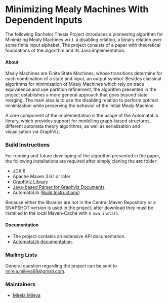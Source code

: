 # Minimizing Mealy Machines With Dependent Inputs


The following Bachelor Thesis Project introduces a pioneering algorithm for Minimizing Mealy Machines w.r.t. a disabling relation, a binary relation over some finite input alphabet. The project consists of a paper with theoretical foundations of the algorithm and its Java implementation.

#### About

Mealy Machines are Finite State Machines, whose transitions determine for each combination of a state and input, an output symbol. Besides classical algorithms for minimization of Mealy Machines which rely on trace equivalence and use partition refinement, the algorithm presented in the project establishes a more general approach that goes beyond state merging. The main idea is to use the disabling relation to perform optimal minimization while preserving the behavior of the initial Mealy Machine. 

A core component of the implementation is the usage of the AutomataLib library, which provides support for modelling graph-based structures, different automata theory algorithms, as well as serialization and visualisation via GraphViz.

### Build Instructions

For running and future developing of the algorithm presented in the paper, the following installations are required after simply cloning the **src** folder:

- JDK 8
- Apache Maven 3.6.1 or later 
- <a href="https://graphviz.gitlab.io/download/" target="_blank">GraphViz Library</a>
- <a href="http://www.alexander-merz.com/graphviz/" target="_blank">Java-based Parser for Graphviz Documents</a>
- AutomataLib (<a href="https://github.com/LearnLib/automatalib#build-instructions" target="_blank">Build Instructions</a>)

Because either the libraries are not in the Central Maven Repository or a SNAPSHOT version is used in the project, after download they must be installed in the local Maven-Cache with `$ mvn install`.

#### Documentation

- The project contains an extensive API documentation.
- <a href="http://learnlib.github.io/automatalib/maven-site/latest/apidocs/" target="_blank">AutomataLib documentation</a>.

### Mailing Lists

General question regarding the project can be sent to <mirela.mileva66@gmail.com>.

### Maintainers

- <a href="https://git.rwth-aachen.de/mirela.mileva66" target="_blank">Mirela Mileva</a>
